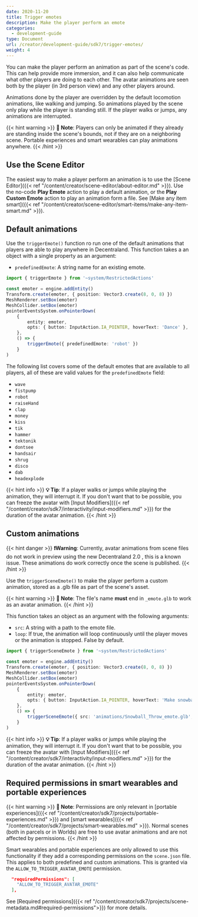 ```yaml
---
date: 2020-11-20
title: Trigger emotes
description: Make the player perform an emote
categories:
  - development-guide
type: Document
url: /creator/development-guide/sdk7/trigger-emotes/
weight: 4
---
```


You can make the player perform an animation as part of the scene's code. This can help provide more immersion, and it can also help communicate what other players are doing to each other. The avatar animations are seen both by the player (in 3rd person view) and any other players around.

Animations done by the player are overridden by the default locomotion animations, like walking and jumping. So animations played by the scene only play while the player is standing still. If the player walks or jumps, any animations are interrupted.

{{< hint warning >}}
**📔 Note**: Players can only be animated if they already are standing inside the scene's bounds, not if they are on a neighboring scene. Portable experiences and smart wearables can play animations anywhere.
{{< /hint >}}

## Use the Scene Editor

The easiest way to make a player perform an animation is to use the [Scene Editor]({{< ref "/content/creator/scene-editor/about-editor.md" >}}). Use the no-code **Play Emote** action to play a default animation, or the **Play Custom Emote** action to play an animation form a file. See [Make any item smart]({{< ref "/content/creator/scene-editor/smart-items/make-any-item-smart.md" >}}).

## Default animations

Use the `triggerEmote()` function ro run one of the default animations that players are able to play anywhere in Decentraland. This function takes a an object with a single property as an argument:

- `predefinedEmote`: A string name for an existing emote.

```ts
import { triggerEmote } from '~system/RestrictedActions'

const emoter = engine.addEntity()
Transform.create(emoter, { position: Vector3.create(8, 0, 8) })
MeshRenderer.setBox(emoter)
MeshCollider.setBox(emoter)
pointerEventsSystem.onPointerDown(
	{
		entity: emoter,
		opts: { button: InputAction.IA_POINTER, hoverText: 'Dance' },
	},
	() => {
		triggerEmote({ predefinedEmote: 'robot' })
	}
)
```

The following list covers some of the default emotes that are available to all players, all of these are valid values for the `predefinedEmote` field:

- `wave`
- `fistpump`
- `robot`
- `raiseHand`
- `clap`
- `money`
- `kiss`
- `tik`
- `hammer`
- `tektonik`
- `dontsee`
- `handsair`
- `shrug`
- `disco`
- `dab`
- `headexplode`

{{< hint info >}}
**💡 Tip**: If a player walks or jumps while playing the animation, they will interrupt it. If you don't want that to be possible, you can freeze the avatar with [Input Modifiers]({{< ref "/content/creator/sdk7/interactivity/input-modifiers.md" >}}) for the duration of the avatar animation.
{{< /hint >}}

## Custom animations

{{< hint danger >}}
**❗Warning**: Currently, avatar animations from scene files do not work in preview using the new Decentraland 2.0 , this is a known issue. These animations do work correctly once the scene is published.
{{< /hint >}}

Use the `triggerSceneEmote()` to make the player perform a custom animation, stored as a .glb file as part of the scene's asset. 

{{< hint warning >}}
**📔 Note**: The file's name **must** end in `_emote.glb` to work as an avatar animation.
{{< /hint >}}

This function takes an object as an argument with the following arguments:

- `src`: A string with a path to the emote file.
- `loop`: If true, the animation will loop continuously until the player moves or the animation is stopped. False by default.

```ts
import { triggerSceneEmote } from '~system/RestrictedActions'

const emoter = engine.addEntity()
Transform.create(emoter, { position: Vector3.create(8, 0, 8) })
MeshRenderer.setBox(emoter)
MeshCollider.setBox(emoter)
pointerEventsSystem.onPointerDown(
	{
		entity: emoter,
		opts: { button: InputAction.IA_POINTER, hoverText: 'Make snowball' },
	},
	() => {
		triggerSceneEmote({ src: 'animations/Snowball_Throw_emote.glb', loop: false })
	}
)
```

{{< hint info >}}
**💡 Tip**: If a player walks or jumps while playing the animation, they will interrupt it. If you don't want that to be possible, you can freeze the avatar with [Input Modifiers]({{< ref "/content/creator/sdk7/interactivity/input-modifiers.md" >}}) for the duration of the avatar animation.
{{< /hint >}}

## Required permissions in smart wearables and portable experiences

{{< hint warning >}}
**📔 Note**: Permissions are only relevant in [portable experiences]({{< ref "/content/creator/sdk7/projects/portable-experiences.md" >}}) and [smart wearables]({{< ref "/content/creator/sdk7/projects/smart-wearables.md" >}}). Normal scenes (both in parcels or in Worlds) are free to use avatar animations and are not affected by permissions.
{{< /hint >}}

Smart wearables and portable experiences are only allowed to use this functionality if they add a corresponding permissions on the `scene.json` file. This applies to both predefined and custom animations. This is granted via the `ALLOW_TO_TRIGGER_AVATAR_EMOTE` permission.

```json
  "requiredPermissions": [
    "ALLOW_TO_TRIGGER_AVATAR_EMOTE"
  ],
```

See [Required permissions]({{< ref "/content/creator/sdk7/projects/scene-metadata.md#required-permissions">}}) for more details.
